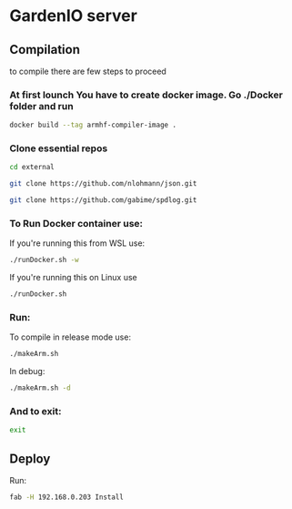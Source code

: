 # GardenIO server

## Compilation
to compile there are few steps to proceed
### At first lounch You have to create docker image. Go ./Docker folder and run
```sh
docker build --tag armhf-compiler-image .
```

### Clone essential repos
```sh
cd external
```
```sh
git clone https://github.com/nlohmann/json.git
```
```sh
git clone https://github.com/gabime/spdlog.git
```

### To Run Docker container use:

If you're running this from WSL use:
```sh
./runDocker.sh -w
```
If you're running this on Linux use
```sh
./runDocker.sh
```

### Run:

To compile in release mode use:
```sh
./makeArm.sh
```
In debug:
```sh
./makeArm.sh -d
```

### And to exit:
```sh
exit
```

## Deploy
Run:
```sh
fab -H 192.168.0.203 Install
```
